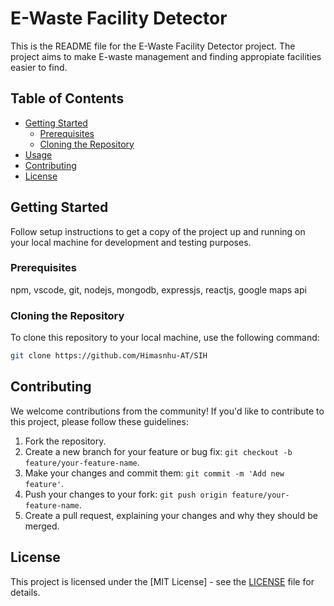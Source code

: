 # E-Waste Facility Detector

This is the README file for the E-Waste Facility Detector project. The project aims to make E-waste management and finding appropiate facilities easier to find.

## Table of Contents

- [Getting Started](#getting-started)
  - [Prerequisites](#prerequisites)
  - [Cloning the Repository](#cloning-the-repository)
- [Usage](#usage)
- [Contributing](#contributing)
- [License](#license)

## Getting Started

Follow setup instructions to get a copy of the project up and running on your local machine for development and testing purposes.

### Prerequisites

npm, vscode, git, nodejs, mongodb, expressjs, reactjs, google maps api

### Cloning the Repository

To clone this repository to your local machine, use the following command:

```bash
git clone https://github.com/Himasnhu-AT/SIH
```



## Contributing

We welcome contributions from the community! If you'd like to contribute to this project, please follow these guidelines:

1. Fork the repository.
2. Create a new branch for your feature or bug fix: `git checkout -b feature/your-feature-name`.
3. Make your changes and commit them: `git commit -m 'Add new feature'`.
4. Push your changes to your fork: `git push origin feature/your-feature-name`.
5. Create a pull request, explaining your changes and why they should be merged.


## License

This project is licensed under the [MIT License] - see the [LICENSE](LICENSE) file for details.
